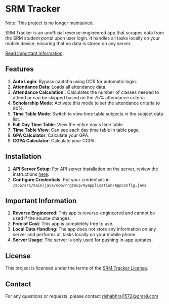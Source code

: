 # SRM Tracker

Note: This project is no longer maintained.

SRM Tracker is an unofficial reverse-engineered app that scrapes data from the SRM student portal upon user login. 
It handles all tasks locally on your mobile device, ensuring that no data is stored on any server.

[Read Important Information](#important-information).

## Features

1. **Auto Login**: Bypass captcha using OCR for automatic login.
2. **Attendance Data**: Loads all attendance data.
3. **Attendance Calculation** : Calculates the number of classes needed to attend or can be skipped based on the 75% attendance criteria.
4. **Scholarship Mode**: Activate this mode to set the attendance criteria to 90%.
5. **Time Table Mode**: Switch to view time table subjects in the subject data list.
6. **Full Day Time Table**: View the entire day's time table.
7. **Time Table View**: Can see each day time table in table page.
8. **GPA Calculator**: Calculate your GPA.
9. **CGPA Calculator**: Calculate your CGPA.

## Installation

1. **API Server Setup**: For API server installation on the server, review the instructions [here](https://github.com/rishabhraj1572/SRM-Tracker-WebAPI).
2. **Configure Credentials**: Put your credentials in `/app/src/main/java/com/rrgroup/myapplication/AppConfig.java`.

## Important Information

1. **Reverse Engineered**: This app is reverse-engineered and cannot be used if the source changes.
2. **Free of Cost**: This app is completely free to use.
3. **Local Data Handling**: The app does not store any information on any server and performs all tasks locally on your mobile phone.
4. **Server Usage**: The server is only used for pushing in-app updates.

## License

This project is licensed under the terms of the [SRM Tracker License](LICENSE).

## Contact

For any questions or requests, please contact rishabhraj1572@gmail.com

